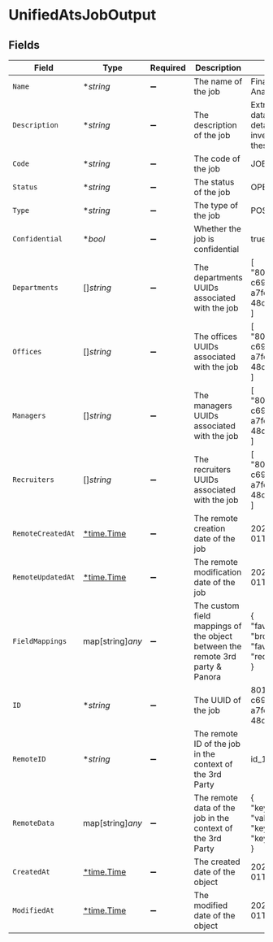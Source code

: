 # UnifiedAtsJobOutput


## Fields

| Field                                                                         | Type                                                                          | Required                                                                      | Description                                                                   | Example                                                                       |
| ----------------------------------------------------------------------------- | ----------------------------------------------------------------------------- | ----------------------------------------------------------------------------- | ----------------------------------------------------------------------------- | ----------------------------------------------------------------------------- |
| `Name`                                                                        | **string*                                                                     | :heavy_minus_sign:                                                            | The name of the job                                                           | Financial Analyst                                                             |
| `Description`                                                                 | **string*                                                                     | :heavy_minus_sign:                                                            | The description of the job                                                    | Extract financial data and write detailed investment thesis                   |
| `Code`                                                                        | **string*                                                                     | :heavy_minus_sign:                                                            | The code of the job                                                           | JOB123                                                                        |
| `Status`                                                                      | **string*                                                                     | :heavy_minus_sign:                                                            | The status of the job                                                         | OPEN                                                                          |
| `Type`                                                                        | **string*                                                                     | :heavy_minus_sign:                                                            | The type of the job                                                           | POSTING                                                                       |
| `Confidential`                                                                | **bool*                                                                       | :heavy_minus_sign:                                                            | Whether the job is confidential                                               | true                                                                          |
| `Departments`                                                                 | []*string*                                                                    | :heavy_minus_sign:                                                            | The departments UUIDs associated with the job                                 | [<br/>"801f9ede-c698-4e66-a7fc-48d19eebaa4f"<br/>]                            |
| `Offices`                                                                     | []*string*                                                                    | :heavy_minus_sign:                                                            | The offices UUIDs associated with the job                                     | [<br/>"801f9ede-c698-4e66-a7fc-48d19eebaa4f"<br/>]                            |
| `Managers`                                                                    | []*string*                                                                    | :heavy_minus_sign:                                                            | The managers UUIDs associated with the job                                    | [<br/>"801f9ede-c698-4e66-a7fc-48d19eebaa4f"<br/>]                            |
| `Recruiters`                                                                  | []*string*                                                                    | :heavy_minus_sign:                                                            | The recruiters UUIDs associated with the job                                  | [<br/>"801f9ede-c698-4e66-a7fc-48d19eebaa4f"<br/>]                            |
| `RemoteCreatedAt`                                                             | [*time.Time](https://pkg.go.dev/time#Time)                                    | :heavy_minus_sign:                                                            | The remote creation date of the job                                           | 2024-10-01T12:00:00Z                                                          |
| `RemoteUpdatedAt`                                                             | [*time.Time](https://pkg.go.dev/time#Time)                                    | :heavy_minus_sign:                                                            | The remote modification date of the job                                       | 2024-10-01T12:00:00Z                                                          |
| `FieldMappings`                                                               | map[string]*any*                                                              | :heavy_minus_sign:                                                            | The custom field mappings of the object between the remote 3rd party & Panora | {<br/>"fav_dish": "broccoli",<br/>"fav_color": "red"<br/>}                    |
| `ID`                                                                          | **string*                                                                     | :heavy_minus_sign:                                                            | The UUID of the job                                                           | 801f9ede-c698-4e66-a7fc-48d19eebaa4f                                          |
| `RemoteID`                                                                    | **string*                                                                     | :heavy_minus_sign:                                                            | The remote ID of the job in the context of the 3rd Party                      | id_1                                                                          |
| `RemoteData`                                                                  | map[string]*any*                                                              | :heavy_minus_sign:                                                            | The remote data of the job in the context of the 3rd Party                    | {<br/>"key1": "value1",<br/>"key2": 42,<br/>"key3": true<br/>}                |
| `CreatedAt`                                                                   | [*time.Time](https://pkg.go.dev/time#Time)                                    | :heavy_minus_sign:                                                            | The created date of the object                                                | 2024-10-01T12:00:00Z                                                          |
| `ModifiedAt`                                                                  | [*time.Time](https://pkg.go.dev/time#Time)                                    | :heavy_minus_sign:                                                            | The modified date of the object                                               | 2023-10-01T12:00:00Z                                                          |